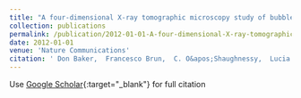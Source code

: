 ```yaml
---
title: "A four-dimensional X-ray tomographic microscopy study of bubble growth in basaltic foam"
collection: publications
permalink: /publication/2012-01-01-A-four-dimensional-X-ray-tomographic-microscopy-study-of-bubble-growth-in-basaltic-foam
date: 2012-01-01
venue: 'Nature Communications'
citation: ' Don Baker,  Francesco Brun,  C. O&apos;Shaughnessy,  Lucia Mancini,  Julie Fife,  Mark Rivers, &quot;A four-dimensional X-ray tomographic microscopy study of bubble growth in basaltic foam.&quot; Nature Communications, 2012.'
---
```

Use [Google Scholar](https://scholar.google.com/scholar?q=A+four+dimensional+X+ray+tomographic+microscopy+study+of+bubble+growth+in+basaltic+foam){:target="_blank"} for full citation